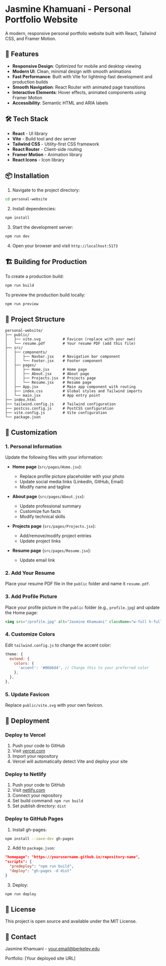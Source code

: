 # Jasmine Khamuani - Personal Portfolio Website

A modern, responsive personal portfolio website built with React, Tailwind CSS, and Framer Motion.

## 🚀 Features

- **Responsive Design**: Optimized for mobile and desktop viewing
- **Modern UI**: Clean, minimal design with smooth animations
- **Fast Performance**: Built with Vite for lightning-fast development and production builds
- **Smooth Navigation**: React Router with animated page transitions
- **Interactive Elements**: Hover effects, animated components using Framer Motion
- **Accessibility**: Semantic HTML and ARIA labels

## 🛠️ Tech Stack

- **React** - UI library
- **Vite** - Build tool and dev server
- **Tailwind CSS** - Utility-first CSS framework
- **React Router** - Client-side routing
- **Framer Motion** - Animation library
- **React Icons** - Icon library

## 📦 Installation

1. Navigate to the project directory:
```bash
cd personal-website
```

2. Install dependencies:
```bash
npm install
```

3. Start the development server:
```bash
npm run dev
```

4. Open your browser and visit `http://localhost:5173`

## 🏗️ Building for Production

To create a production build:

```bash
npm run build
```

To preview the production build locally:

```bash
npm run preview
```

## 📁 Project Structure

```
personal-website/
├── public/
│   ├── vite.svg          # Favicon (replace with your own)
│   └── resume.pdf        # Your resume PDF (add this file)
├── src/
│   ├── components/
│   │   ├── Navbar.jsx    # Navigation bar component
│   │   └── Footer.jsx    # Footer component
│   ├── pages/
│   │   ├── Home.jsx      # Home page
│   │   ├── About.jsx     # About page
│   │   ├── Projects.jsx  # Projects page
│   │   └── Resume.jsx    # Resume page
│   ├── App.jsx           # Main app component with routing
│   ├── index.css         # Global styles and Tailwind imports
│   └── main.jsx          # App entry point
├── index.html
├── tailwind.config.js    # Tailwind configuration
├── postcss.config.js     # PostCSS configuration
├── vite.config.js        # Vite configuration
└── package.json
```

## 🎨 Customization

### 1. Personal Information

Update the following files with your information:

- **Home page** (`src/pages/Home.jsx`):
  - Replace profile picture placeholder with your photo
  - Update social media links (LinkedIn, GitHub, Email)
  - Modify name and tagline

- **About page** (`src/pages/About.jsx`):
  - Update professional summary
  - Customize fun facts
  - Modify technical skills

- **Projects page** (`src/pages/Projects.jsx`):
  - Add/remove/modify project entries
  - Update project links

- **Resume page** (`src/pages/Resume.jsx`):
  - Update email link

### 2. Add Your Resume

Place your resume PDF file in the `public` folder and name it `resume.pdf`.

### 3. Add Profile Picture

Place your profile picture in the `public` folder (e.g., `profile.jpg`) and update the Home page:

```jsx
<img src="/profile.jpg" alt="Jasmine Khamuani" className="w-full h-full object-cover rounded-full" />
```

### 4. Customize Colors

Edit `tailwind.config.js` to change the accent color:

```js
theme: {
  extend: {
    colors: {
      'accent': '#06b6d4', // Change this to your preferred color
    },
  },
},
```

### 5. Update Favicon

Replace `public/vite.svg` with your own favicon.

## 🚀 Deployment

### Deploy to Vercel

1. Push your code to GitHub
2. Visit [vercel.com](https://vercel.com)
3. Import your repository
4. Vercel will automatically detect Vite and deploy your site

### Deploy to Netlify

1. Push your code to GitHub
2. Visit [netlify.com](https://netlify.com)
3. Connect your repository
4. Set build command: `npm run build`
5. Set publish directory: `dist`

### Deploy to GitHub Pages

1. Install gh-pages:
```bash
npm install --save-dev gh-pages
```

2. Add to `package.json`:
```json
"homepage": "https://yourusername.github.io/repository-name",
"scripts": {
  "predeploy": "npm run build",
  "deploy": "gh-pages -d dist"
}
```

3. Deploy:
```bash
npm run deploy
```

## 📝 License

This project is open source and available under the MIT License.

## 🤝 Contact

Jasmine Khamuani - [your.email@berkeley.edu](mailto:your.email@berkeley.edu)

Portfolio: [Your deployed site URL]
